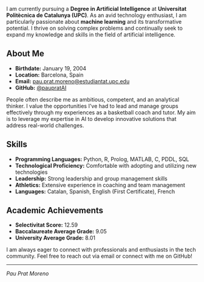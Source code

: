 I am currently pursuing a **Degree in Artificial Intelligence** at **Universitat Politècnica de Catalunya (UPC)**. As an avid technology enthusiast, I am particularly passionate about **machine learning** and its transformative potential. I thrive on solving complex problems and continually seek to expand my knowledge and skills in the field of artificial intelligence.

## About Me

- **Birthdate:** January 19, 2004
- **Location:** Barcelona, Spain
- **Email:** pau.prat.moreno@estudiantat.upc.edu
- **GitHub:** [@paupratAI](https://github.com/paupratAI)

People often describe me as ambitious, competent, and an analytical thinker. I value the opportunities I've had to lead and manage groups effectively through my experiences as a basketball coach and tutor. My aim is to leverage my expertise in AI to develop innovative solutions that address real-world challenges.

## Skills

- **Programming Languages:** Python, R, Prolog, MATLAB, C, PDDL, SQL
- **Technological Proficiency:** Comfortable with adopting and utilizing new technologies
- **Leadership:** Strong leadership and group management skills
- **Athletics:** Extensive experience in coaching and team management
- **Languages:** Catalan, Spanish, English (First Certificate), French

## Academic Achievements

- **Selectivitat Score:** 12.59
- **Baccalaureate Average Grade:** 9.05
- **University Average Grade:** 8.01

I am always eager to connect with professionals and enthusiasts in the tech community. Feel free to reach out via email or connect with me on GitHub!

---
*Pau Prat Moreno*
